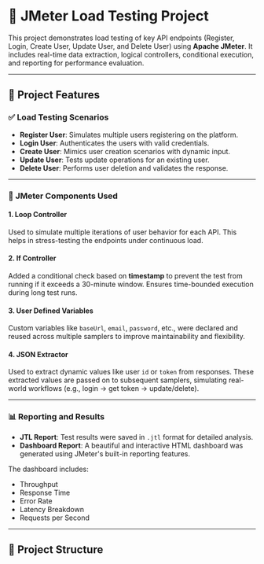 # 🧪 JMeter Load Testing Project

This project demonstrates load testing of key API endpoints (Register, Login, Create User, Update User, and Delete User) using **Apache JMeter**. It includes real-time data extraction, logical controllers, conditional execution, and reporting for performance evaluation.

---

## 📌 Project Features

### ✅ Load Testing Scenarios
- **Register User**: Simulates multiple users registering on the platform.
- **Login User**: Authenticates the users with valid credentials.
- **Create User**: Mimics user creation scenarios with dynamic input.
- **Update User**: Tests update operations for an existing user.
- **Delete User**: Performs user deletion and validates the response.

---

### 🔁 JMeter Components Used

#### 1. **Loop Controller**
Used to simulate multiple iterations of user behavior for each API. This helps in stress-testing the endpoints under continuous load.

#### 2. **If Controller**
Added a conditional check based on **timestamp** to prevent the test from running if it exceeds a 30-minute window. Ensures time-bounded execution during long test runs.

#### 3. **User Defined Variables**
Custom variables like `baseUrl`, `email`, `password`, etc., were declared and reused across multiple samplers to improve maintainability and flexibility.

#### 4. **JSON Extractor**
Used to extract dynamic values like user `id` or `token` from responses. These extracted values are passed on to subsequent samplers, simulating real-world workflows (e.g., login → get token → update/delete).

---

### 📊 Reporting and Results

- **JTL Report**: Test results were saved in `.jtl` format for detailed analysis.
- **Dashboard Report**: A beautiful and interactive HTML dashboard was generated using JMeter's built-in reporting features.

The dashboard includes:
- Throughput
- Response Time
- Error Rate
- Latency Breakdown
- Requests per Second

---

## 📁 Project Structure


